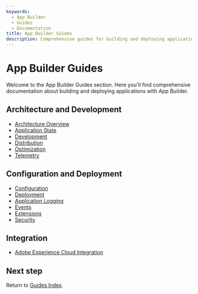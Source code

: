 ```yaml
---
keywords:
  - App Builder
  - Guides
  - Documentation
title: App Builder Guides
description: Comprehensive guides for building and deploying applications with App Builder.
---
```


# App Builder Guides

Welcome to the App Builder Guides section. Here you'll find comprehensive documentation about building and deploying applications with App Builder.

## Architecture and Development

* [Architecture Overview](architecture_overview/architecture_overview.md)
* [Application State](application_state.md)
* [Development](development.md)
* [Distribution](distribution.md)
* [Optimization](optimization.md)
* [Telemetry](telemetry.md)

## Configuration and Deployment

* [Configuration](configuration/configuration.md)
* [Deployment](deployment/deployment.md)
* [Application Logging](application_logging/logging.md)
* [Events](events/custom_events.md)
* [Extensions](extensions/extensions.md)
* [Security](security/index.md)

## Integration

* [Adobe Experience Cloud Integration](exc_app/aec_integration.md)

## Next step

Return to [Guides Index](../index.md). 